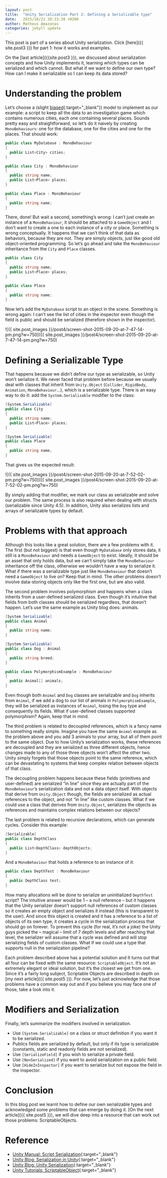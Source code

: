 ```yaml
---
layout: post
title:  "Unity Serialization Part 2: Defining a Serializable type"
date:   2015/10/22 20:33:38 +0200
author: Matheus Amazonas
categories: jekyll update
---
```

This post is part of a series about Unity serialization. Click [here]({{ site.post3 }}) for part 1: how it works and examples.

On the [last article]({{site.post3 }}), we discussed about serialization concepts and how Unity implements it, learning which types can be serialized and which cannot. But what if we want to define our own type? How can I make it serializable so I can keep its data stored?

# Understanding the problem

Let’s choose a (slight [biased](https://play.google.com/store/apps/details?id=cc.lumentech.operacaoabaporu&hl=en){:target="_blank"}) model to implement as our example: a script to keep all the data to an investigation game which contains numerous cities, each one containing several places. Sounds pretty easy and straightforward, so let’s do it naively by creating `MonoBehaviours`: one for the database, one for the cities and one for the places. That should work:

```csharp
public class MyDatabase : MonoBehaviour
{
  public List<City> cities;
}

public class City : MonoBehaviour
{
  public string name;
  public List<Place> places;
}

public class Place : MonoBehaviour 
{
  public string name;
}
```

There, done! But wait a second, something’s wrong: I can’t just create an instance of a `MonoBehaviour`, it should be attached to a `GameObject` and I don’t want to create a one to each instance of a city or place. Something is wrong conceptually. It happens that we can’t think of that data as behaviors, because they are not. They are simply objects, just like good old object-oriented programming. So let’s go ahead and take the `MonoBehaviour` inheritance from the `City` and `Place` classes.

```csharp
public class City
{
  public string name;
  public List<Place> places;
}

public class Place 
{
  public string name;
}
```

Now let’s add the `MyDatabase` script to an object in the scene. Something is wrong again: I can’t see the list of cities in the inspector even though the field is public and should be serialized (therefore shown in the inspector).

![{{ site.post_images }}/post4/screen-shot-2015-09-20-at-7-47-14-pm.png?w=750]({{ site.post_images }}/post4/screen-shot-2015-09-20-at-7-47-14-pm.png?w=750)

# Defining a Serializable Type

That happens because we didn’t define our type as serializable, so Unity won’t serialize it. We never faced that problem before because we usually deal with classes that inherit from `Unity.Object` (`Collider`, `RigidBody`, `Animation`, `MonoBehaviour`…), which is a serializable type. There is an easy way to do it: add the `System.Serializable` modifier to the class:

```csharp
[System.Serializable]
public class City 
{
  public string name;
  public List<Place> places;
}

[System.Serializable]
public class Place 
{
  public string name;
}
```

That gives us the expected result:

![{{ site.post_images }}/post4/screen-shot-2015-09-20-at-7-52-02-pm.png?w=750]({{ site.post_images }}/post4/screen-shot-2015-09-20-at-7-52-02-pm.png?w=750)

By simply adding that modifier, we mark our class as serializable and solve our problem. The same process is also required when dealing with structs (serializable since Unity 4.5). In addition, Unity also serializes lists and arrays of serializable types by default.

# Problems with that approach

Although this looks like a great solution, there are a few problems with it. The first (but not biggest) is that even though `MyDatabase` only stores data, it still is a `MonoBehaviour` and needs a `GameObject` to exist. Ideally, it should be an asset that only holds data, but we can’t simply take the `MonoBehaviour` inheritance off the class, otherwise we wouldn’t have a way to serialize it. What if there was a serializable type just like `MonoBehaviour` that doesn’t need a `GameObject` to live on? Keep that in mind. The other problems doesn’t involve data-storing objects only like the first one, but are also valid.

The second problem involves polymorphism and happens when a class inherits from a user-defined serialized class. Even though it’s intuitive that fields from both classes should be serialized regardless, that doesn’t happen. Let’s use the same example as Unity blog does: animals.

```csharp
[System.Serializable]
public class Animal 
{
  public string name;
}

[System.Serializable]
public class Dog : Animal 
{
  public string breed;
}

public class PolymorphismExample : MonoBehaviour 
{
  public Animal[] animals;
}
```

Even though both `Animal` and `Dog` classes are serializable and `Dog` inherits from `Animal`, if we add a dog to our list of animals in `PolymorphismExample`, they will be serialized as instances of `Animal`, losing the `Dog` type and consequently its fields. What if user-defined classes supported polymorphism? Again, keep that in mind.

The third problem is related to decoupled references, which is a fancy name to something really simple. Imagine you have the same `Animal` example as the problem above and you add 3 animals to your array, but all of them point to the same object. Due to how Unity’s serialization works, these references are decoupled and they are serialized as three different objects, hence changes made to any of those three objects won’t affect the other two. Unity simply forgets that those objects point to the same reference, which can be devastating to systems that keep complex relation between objects of that class.

The decoupling problem happens because these fields (primitives and user-defined) are serialized “in line” since they are actually part of the `MonoBehaviour`’s serialization data and not a data object itself. With objects that derive from `Unity.Object` though, the fields are serialized as actual references to the object, and not “in line” like custom classes. What if we could use a class that derives from `Unity.Object`, serializes the objects as references and maintains complex relations between our objects?

The last problem is related to recursive declarations, which can generate cycles. Consider this example:

```csharp
[Serializable]
public class DepthClass  
{
  public List<DepthClass> depthObjects; 
}
```

And a `MonoBehaviour` that holds a reference to an instance of it:

```csharp
public class DepthTest : MonoBehaviour 
{
  public DepthClass test;
}
```

How many allocations will be done to serialize an uninitialized `DepthTest` script? The intuitive answer would be 1 – a null reference – but it happens that the Unity serializer doesn’t support null references of custom classes so it creates an empty object and serializes it instead (this is transparent to the user). And since this object is created and it has a reference to a list of objects of its own type, it creates a cycle in the serialization process that should go on forever. To prevent this cycle (for real, it’s not a joke) the Unity guys picked the – magical – limit of 7 depth levels and after reaching that level, the serializer will assume that a cycle was defined and will stop serializing fields of custom classes. What if we could use a type that supports null in the serialization pipeline?

Each problem described above has a potential solution and It turns out that all four can be fixed with the same resource: `ScriptableObject`. It’s not an extremely elegant or ideal solution, but it’s the closest we get from one. Since it’s a fairly long subject, Scriptable Objects are described in depth on [my next article]({{ site.post5 }}). For now, let’s just acknowledge that those problems have a common way out and if you believe you may face one of those, take a look into it.

# Modifiers and Serialization

Finally, let’s summarize the modifiers involved in serialization.

- Use `[System.Serializable]` on a class or struct definition if you want it to be serialized.
- Publics fields are serialized by default, but only if its type is serializable (constants, static and readonly fields are not serialized).
- Use `[SerializeField]` if you wish to serialize a private field.
- Use `[NonSerialized]` if you want to avoid serialization on a public field.
- Use `[HideInInspector]` if you want to serialize but not expose the field in the inspector.

# Conclusion

In this blog post we learnt how to define our own serializable types and acknowledged some problems that can emerge by doing it. [On the next article]({{ site.post5 }}), we will dive deep into a resource that can work out those problems: ScriptableObjects.

# Reference

- [Unity Manual: Script Serialization](http://docs.unity3d.com/Manual/script-Serialization.html){:target="_blank"}
- [Unity Blog: Serialization in Unity](http://blogs.unity3d.com/2014/06/24/serialization-in-unity/){:target="_blank"}
- [Unity Blog: Unity Serialization](http://blogs.unity3d.com/2012/10/25/unity-serialization/){:target="_blank"}
- [Unity Tutorials: ScriptableObject](https://unity3d.com/learn/tutorials/modules/beginner/live-training-archive/scriptable-objects){:target="_blank"}